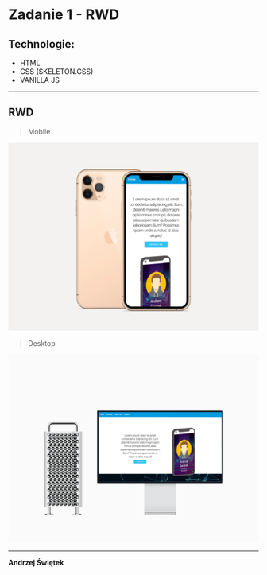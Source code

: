 # Zadanie 1 - RWD
## Technologie: 
+ HTML
+ CSS (SKELETON.CSS)
+ VANILLA JS

___

## RWD

>Mobile

![Image description](images/README-mockup1.png)

> Desktop

![Image description](images/README-mockup2.png)

___

**Andrzej Świętek**